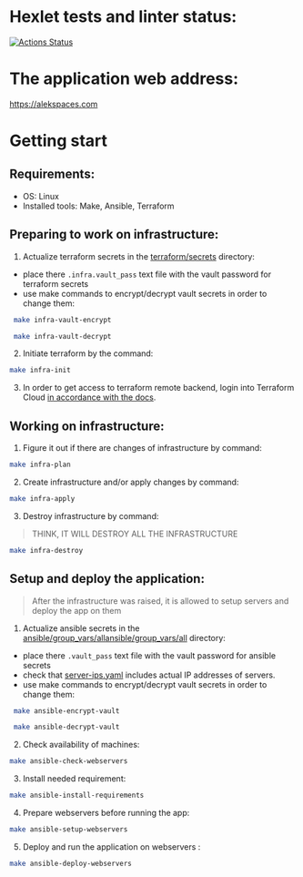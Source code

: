 # Hexlet tests and linter status:
[![Actions Status](https://github.com/AlekseyKowalsky/devops-for-programmers-project-77/actions/workflows/hexlet-check.yml/badge.svg)](https://github.com/AlekseyKowalsky/devops-for-programmers-project-77/actions)

# The application web address:
https://alekspaces.com

# Getting start
## Requirements:
- OS: Linux
- Installed tools: Make, Ansible, Terraform

## Preparing to work on infrastructure:
1. Actualize terraform secrets in the [terraform/secrets](terraform%2Fsecrets) directory:
- place there `.infra.vault_pass` text file with the vault password for terraform secrets
- use make commands to encrypt/decrypt vault secrets in order to change them:
```bash
 make infra-vault-encrypt
```
```bash
 make infra-vault-decrypt
```
2. Initiate terraform by the command:
```bash
make infra-init
```
3. In order to get access to terraform remote backend, login into Terraform Cloud [in accordance with the docs](https://developer.hashicorp.com/terraform/tutorials/cloud-get-started/cloud-login).

## Working on infrastructure:
1. Figure it out if there are changes of infrastructure by command:
```bash
make infra-plan
```
2. Create infrastructure and/or apply changes by command:
```bash
make infra-apply
```
3. Destroy infrastructure by command:
> THINK, IT WILL DESTROY ALL THE INFRASTRUCTURE
```bash
make infra-destroy
```

## Setup and deploy the application:
> After the infrastructure was raised, it is allowed to setup servers and deploy the app on them
1. Actualize ansible secrets in the [ansible/group_vars/all](ansible%2Fgroup_vars%2Fall)[ansible/group_vars/all](ansible%2Fgroup_vars) directory:
- place there `.vault_pass` text file with the vault password for ansible secrets
- check that [server-ips.yaml](ansible%2Fgroup_vars%2Fall%2Fserver-ips.yaml) includes actual IP addresses of servers. 
- use make commands to encrypt/decrypt vault secrets in order to change them:
```bash
 make ansible-encrypt-vault
```
```bash
 make ansible-decrypt-vault
```

2. Check availability of machines:
```bash
make ansible-check-webservers
```
3. Install needed requirement:
```bash
make ansible-install-requirements
```
4. Prepare webservers before running the app:
```bash
make ansible-setup-webservers
```
5. Deploy and run the application on webservers :
```bash
make ansible-deploy-webservers
```
